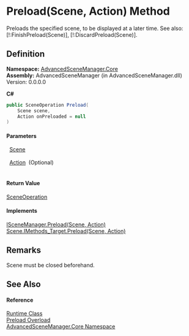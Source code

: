 # Preload(Scene, Action) Method


Preloads the specified scene, to be displayed at a later time. See also: [!:FinishPreload(Scene)], [!:DiscardPreload(Scene)].



## Definition
**Namespace:** <a href="N_AdvancedSceneManager_Core">AdvancedSceneManager.Core</a>  
**Assembly:** AdvancedSceneManager (in AdvancedSceneManager.dll) Version: 0.0.0.0

**C#**
``` C#
public SceneOperation Preload(
	Scene scene,
	Action onPreloaded = null
)
```



#### Parameters
<dl><dt>  <a href="T_AdvancedSceneManager_Models_Scene">Scene</a></dt><dd> </dd><dt>  <a href="https://learn.microsoft.com/dotnet/api/system.action" target="_blank" rel="noopener noreferrer">Action</a>  (Optional)</dt><dd> </dd></dl>

#### Return Value
<a href="T_AdvancedSceneManager_Core_SceneOperation">SceneOperation</a>

#### Implements
<a href="M_AdvancedSceneManager_DependencyInjection_ISceneManager_Preload">ISceneManager.Preload(Scene, Action)</a>  
<a href="M_AdvancedSceneManager_Models_Scene_IMethods_Target_Preload">Scene.IMethods_Target.Preload(Scene, Action)</a>  


## Remarks
Scene must be closed beforehand.

## See Also


#### Reference
<a href="T_AdvancedSceneManager_Core_Runtime">Runtime Class</a>  
<a href="Overload_AdvancedSceneManager_Core_Runtime_Preload">Preload Overload</a>  
<a href="N_AdvancedSceneManager_Core">AdvancedSceneManager.Core Namespace</a>  
